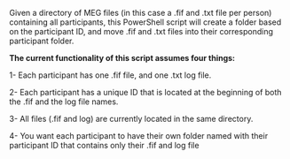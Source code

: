 Given a directory of MEG files (in this case a .fif and .txt file per person) containing all participants, this PowerShell script will create a folder based on the participant ID, and move .fif and .txt files into their corresponding participant folder.

**The current functionality of this script assumes four things:**

1- Each participant has one .fif file, and one .txt log file. 

2- Each participant has a unique ID that is located at the beginning of both the .fif and the log file names.

3- All files (.fif and log) are currently located in the same directory.

4- You want each participant to have their own folder named with their participant ID that contains only their .fif and log file
